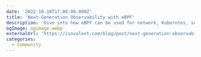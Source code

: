 ```yaml
---
date: '2022-10-18T17:00:00.000Z'
title: 'Next-Generation Observability with eBPF'
description: 'Dive into how eBPF can be used for network, Kuberntes, security, performance, and tracing observability'
ogImage: ogimage.webp
externalUrl: 'https://isovalent.com/blog/post/next-generation-observability-with-ebpf/'
categories:
  - Community
---
```

